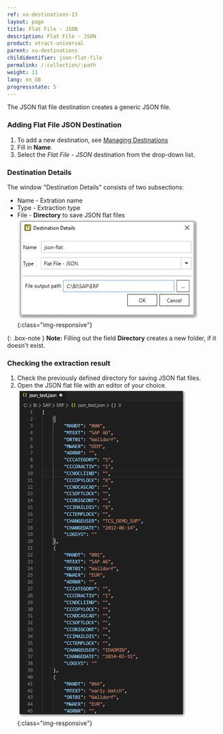 ```yaml
---
ref: xu-destinations-13
layout: page
title: Flat File - JSON
description: Flat File - JSON
product: xtract-universal
parent: xu-destinations
childidentifier: json-flat-file
permalink: /:collection/:path
weight: 11
lang: en_GB
progressstate: 5
---
```

The JSON flat file destination creates a generic JSON file.

### Adding Flat File JSON Destination
1. To add a new destination, see [Managing Destinations](../managing-destinations)
2. Fill in **Name**.
3. Select the *Flat File - JSON* destination from the drop-down list.

### Destination Details
The window "Destination Details" consists of two subsections:
- Name - Extration name
- Type - Extraction type
- File - **Directory** to save JSON flat files
![JSON-Flat-Destination-Details](/img/content/xu/json/json-flat-Destination-Details.png){:class="img-responsive"}

{: .box-note }
**Note:** Filling out the field **Directory** creates a new folder, if it doesn't exist. 

### Checking the extraction result

1. Check the previously defined directory for saving JSON flat files.
2. Open the JSON flat file with an editor of your choice.
![JSON-Flat-File](/img/content/xu/json/json_flat-file.png){:class="img-responsive"}
